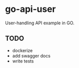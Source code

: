 # go-api-user
User-handling API example in GO.

## TODO
- dockerize
- add swagger docs
- write tests
